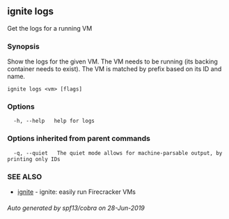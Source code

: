 ## ignite logs

Get the logs for a running VM

### Synopsis


Show the logs for the given VM. The VM needs to be running (its backing
container needs to exist). The VM is matched by prefix based on its ID and name.


```
ignite logs <vm> [flags]
```

### Options

```
  -h, --help   help for logs
```

### Options inherited from parent commands

```
  -q, --quiet   The quiet mode allows for machine-parsable output, by printing only IDs
```

### SEE ALSO

* [ignite](ignite.md)	 - ignite: easily run Firecracker VMs

###### Auto generated by spf13/cobra on 28-Jun-2019
